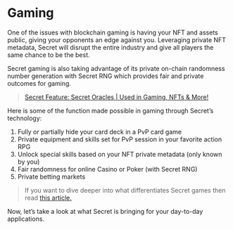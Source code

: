 # Gaming

One of the issues with blockchain gaming is having your NFT and assets public, giving your opponents an edge against you. Leveraging private NFT metadata, Secret will disrupt the entire industry and give all players the same chance to be the best.

Secret gaming is also taking advantage of its private on-chain randomness number generation with Secret RNG which provides fair and private outcomes for gaming.

> [Secret Feature: Secret Oracles | Used in Gaming, NFTs & More!](https://scrt.network/blog/secret-feature-secret-oracles)

Here is some of the function made possible in gaming through Secret’s technology:

1. Fully or partially hide your card deck in a PvP card game
2. Private equipment and skills set for PvP session in your favorite action RPG&#x20;
3. Unlock special skills based on your NFT private metadata (only known by you)&#x20;
4. Fair randomness for online Casino or Poker (with Secret RNG)&#x20;
5. Private betting markets

> If you want to dive deeper into what differentiates Secret games then read [this article.](https://medium.com/@secretnetwork/secret-is-the-privacy-hub-for-web3-3fca9866b62)

Now, let’s take a look at what Secret is bringing for your day-to-day applications.&#x20;
